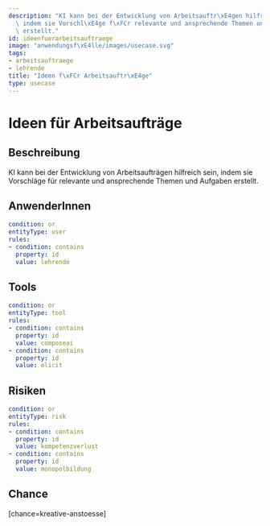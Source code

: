 ```yaml
---
description: "KI kann bei der Entwicklung von Arbeitsauftr\xE4gen hilfreich sein,\
  \ indem sie Vorschl\xE4ge f\xFCr relevante und ansprechende Themen und Aufgaben\
  \ erstellt."
id: ideenfuerarbeitsauftraege
image: "anwendungsf\xE4lle/images/usecase.svg"
tags:
- arbeitsauftraege
- lehrende
title: "Ideen f\xFCr Arbeitsauftr\xE4ge"
type: usecase
---
```



# Ideen für Arbeitsaufträge

## Beschreibung

KI kann bei der Entwicklung von Arbeitsaufträgen hilfreich sein, indem sie Vorschläge für relevante und ansprechende Themen und Aufgaben erstellt.

## AnwenderInnen

```yaml
condition: or
entityType: user
rules:
- condition: contains
  property: id
  value: lehrende
```



## Tools

```yaml
condition: or
entityType: tool
rules:
- condition: contains
  property: id
  value: composeai
- condition: contains
  property: id
  value: elicit
```



## Risiken

```yaml
condition: or
entityType: risk
rules:
- condition: contains
  property: id
  value: kompetenzverlust
- condition: contains
  property: id
  value: monopolbildung
```



## Chance

[chance=kreative-anstoesse]
